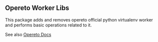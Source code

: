 ## Opereto Worker Libs
This package adds and removes opereto official python virtualenv worker and performs basic operations related to it.

See also [Opereto Docs](https://docs.opereto.com/)